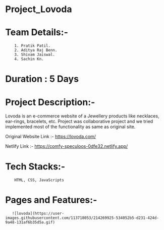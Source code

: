 # Project_Lovoda
# Team Details:-
        1. Pratik Patil.
        2. Aditya Raj Benn.
        3. Shivam Jaiswal.
        4. Sachin Kn.
   
# Duration : 5 Days
# Project Description:-
  Lovoda is an e-commerce website of a Jewellery products like necklaces, ear-rings, bracelets, etc.
  Project was collaborative project and we tried implemented most of the functionality as same as original site.
  
  Original Website Link :- https://lovoda.com/
  
  Netlify Link :- https://comfy-speculoos-0dfe32.netlify.app/
  
# Tech Stacks:- 
        HTML, CSS, JavaScripts 

        
# Pages and Features:- 
       ![lovoda](https://user-images.githubusercontent.com/113718053/214269925-534052b5-d231-424d-9a48-131af6b35d5a.gif)
       
